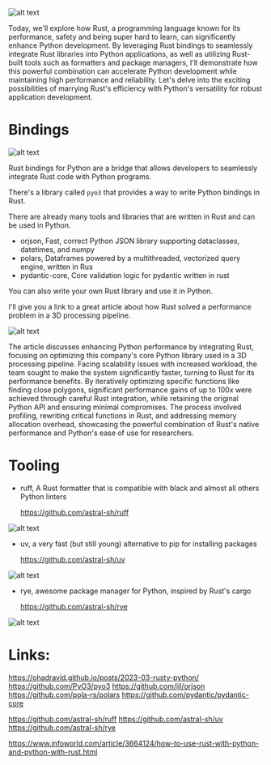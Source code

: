 ![alt text](rust_python/meme.png)

Today, we'll explore how Rust, a programming language known for its performance, safety and being super hard to learn, can significantly enhance Python development.
By leveraging Rust bindings to seamlessly integrate Rust libraries into Python applications, as well as utilizing Rust-built tools such as formatters and package managers, I'll demonstrate how this powerful combination can accelerate Python development while maintaining high performance and reliability. Let's delve into the exciting possibilities of marrying Rust's efficiency with Python's versatility for robust application development.

# Bindings

![alt text](rust_python/pyo3.png)

Rust bindings for Python are a bridge that allows developers to seamlessly integrate Rust code with Python programs.

There's a library called `pyo3` that provides a way to write Python bindings in Rust.

There are already many tools and libraries that are written in Rust and can be used in Python.

- orjson, Fast, correct Python JSON library supporting dataclasses, datetimes, and numpy
- polars, Dataframes powered by a multithreaded, vectorized query engine, written in Rus
- pydantic-core, Core validation logic for pydantic written in rust

You can also write your own Rust library and use it in Python.

I'll give you a link to a great article about how Rust solved a performance problem in a 3D processing pipeline.

![alt text](<rust_python/Screenshot 2024-02-28 at 19.25.44.png>)

The article discusses enhancing Python performance by integrating Rust, focusing on optimizing this company's core Python library used in a 3D processing pipeline.
Facing scalability issues with increased workload, the team sought to make the system significantly faster, turning to Rust for its performance benefits.
By iteratively optimizing specific functions like finding close polygons, significant performance gains of up to 100x were achieved through careful Rust integration, while retaining the original Python API and ensuring minimal compromises.
The process involved profiling, rewriting critical functions in Rust, and addressing memory allocation overhead, showcasing the powerful combination of Rust's native performance and Python's ease of use for researchers.


# Tooling

- ruff, A Rust formatter that is compatible with black and almost all others Python linters

  https://github.com/astral-sh/ruff

![alt text](rust_python/ruff.png)

- uv, a very fast (but still young) alternative to pip for installing packages

  https://github.com/astral-sh/uv

![alt text](rust_python/uv.png)

- rye, awesome package manager for Python, inspired by Rust's cargo

  https://github.com/astral-sh/rye

![alt text](rust_python/rye.png)

# Links:

https://ohadravid.github.io/posts/2023-03-rusty-python/
https://github.com/PyO3/pyo3
https://github.com/ijl/orjson
https://github.com/pola-rs/polars
https://github.com/pydantic/pydantic-core

https://github.com/astral-sh/ruff
https://github.com/astral-sh/uv
https://github.com/astral-sh/rye

https://www.infoworld.com/article/3664124/how-to-use-rust-with-python-and-python-with-rust.html
